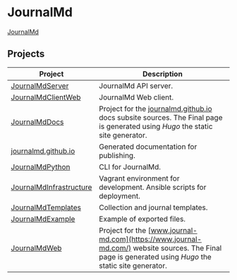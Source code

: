 # JournalMd

[JournalMd](https://www.journal-md.com/)

## Projects

| Project | Description |
|---|---|
| [JournalMdServer](https://github.com/JournalMd/JournalMdServer) | JournalMd API server. |
| [JournalMdClientWeb](https://github.com/JournalMd/JournalMdClientWeb) | JournalMd Web client.  |
| [JournalMdDocs](https://github.com/JournalMd/JournalMdDocs)  | Project for the [journalmd.github.io](https://journalmd.github.io/) docs subsite sources. The Final page is generated using *Hugo* the static site generator.  |
| [journalmd.github.io](https://github.com/JournalMd/journalmd.github.io)  | Generated documentation for publishing.   |
| [JournalMdPython](https://github.com/JournalMd/JournalMdPython) | CLI for JournalMd. |
| [JournalMdInfrastructure](https://github.com/JournalMd/JournalMdInfrastructure) | Vagrant environment for development. Ansible scripts for deployment. |
| [JournalMdTemplates](https://github.com/JournalMd/) | Collection and journal templates. |
| [JournalMdExample](https://github.com/JournalMd/JournalMdExample) | Example of exported files. |
| [JournalMdWeb](https://github.com/JournalMd/JournalMdWeb) | Project for the [www.journal-md.com](https://www.journal-md.com/) website sources. The Final page is generated using *Hugo* the static site generator. |
